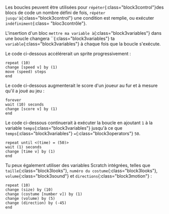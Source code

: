 Les boucles peuvent être utilisées pour `répéter`{:class="block3control"}des blocs de code un nombre défini de fois, `répéter jusqu'à`{:class="block3control"} une condition est remplie, ou exécuter ` indéfiniment`{:class= "bloc3contrôle"}.

L'insertion d'un bloc `mettre ma variable à`{:class="block3variables"} dans une boucle changera ``{:class="block3variables"} ta `variable`{:class="block3variables"} à chaque fois que la boucle s'exécute.

Le code ci-dessous accélérerait un sprite progressivement :

```blocks3
repeat (10)
change [speed v] by (1)
move (speed) steps
end
```

Le code ci-dessous augmenterait le score d'un joueur au fur et à mesure qu'il a joué au jeu :

```blocks3
forever
wait (10) seconds
change [score v] by (1)
end
```

Le code ci-dessous continuerait à exécuter la boucle en ajoutant `1` à la variable `temps`{:class="block3variables"} jusqu'à ce que `temps`{:class="block3variables"} `=`{:class="block3operators"} `50`.

```blocks3
repeat until <(time) = (50)>
wait (1) seconds
change [time v] by (1)
end
```

Tu peux également utiliser des variables Scratch intégrées, telles que `taille`{:class="block3looks"}, `numéro du costume`{:class="block3looks"}, `volume`{:class="block3sound"} et `directions`{:class="block3motion"} :

```blocks3
repeat (10)
change (size) by (10)
change (costume [number v]) by (1)
change (volume) by (5)
change (direction) by (-45)
end
```  


